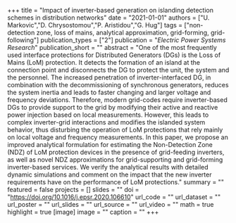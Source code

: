 +++
title = "Impact of inverter-based generation on islanding detection schemes in distribution networks"
date = "2021-01-01"
authors = ["U. Markovic","D. Chrysostomou","P. Aristidou","G. Hug"]
tags = ["non-detection zone, loss of mains, analytical approximation, grid-forming, grid-following"]
publication_types = ["2"]
publication = "_Electric Power Systems Research_"
publication_short = ""
abstract = "One of the most frequently used interface protections for Distributed Generators (DGs) is the Loss of Mains (LoM) protection. It detects the formation of an island at the connection point and disconnects the DG to protect the unit, the system and the personnel. The increased penetration of inverter-interfaced DG, in combination with the decommissioning of synchronous generators, reduces the system inertia and leads to faster changing and larger voltage and frequency deviations. Therefore, modern grid-codes require inverter-based DGs to provide support to the grid by modifying their active and reactive power injection based on local measurements. However, this leads to complex inverter-grid interactions and modifies the islanded system behavior, thus disturbing the operation of LoM protections that rely mainly on local voltage and frequency measurements. In this paper, we propose an improved analytical formulation for estimating the Non-Detection Zone (NDZ) of LoM protection devices in the presence of grid-feeding inverters, as well as novel NDZ approximations for grid-supporting and grid-forming inverter-based services. We verify the analytical results with detailed dynamic simulations and comment on the impact that the new inverter requirements have on the performance of LoM protections."
summary = ""
featured = false
projects = []
slides = ""
doi = "https://doi.org/10.1016/j.epsr.2020.106610"
url_code = ""
url_dataset = ""
url_poster = ""
url_slides = ""
url_source = ""
url_video = ""
math = true
highlight = true
[image]
image = ""
caption = ""
+++

